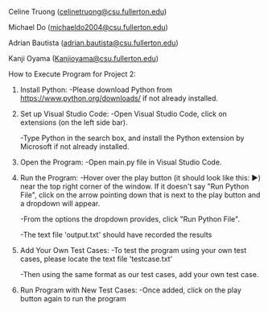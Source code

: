 Celine Truong (celinetruong@csu.fullerton.edu)

Michael Do (michaeldo2004@csu.fullerton.edu)

Adrian Bautista (adrian.bautista@csu.fullerton.edu)

Kanji Oyama (Kanjioyama@csu.fullerton.edu)

How to Execute Program for Project 2:

1. Install Python:
   -Please download Python from https://www.python.org/downloads/ if not 
    already installed.

2. Set up Visual Studio Code:
   -Open Visual Studio Code, click on extensions (on the left side bar).

   -Type Python in the search box, and install the Python extension by 
    Microsoft if not already installed.

3. Open the Program:
   -Open main.py file in Visual Studio Code.

4. Run the Program:
   -Hover over the play button (it should look like this: ▶) near the 
    top right corner of the window. If it doesn't say "Run Python File", 
    click on the arrow pointing down that is next to the play button and
    a dropdown will appear. 

   -From the options the dropdown provides, click "Run Python File". 

   -The text file 'output.txt' should have recorded the results

5. Add Your Own Test Cases:
   -To test the program using your own test cases, please locate the text file 'testcase.txt'

   -Then using the same format as our test cases, add your own test case.

6. Run Program with New Test Cases:
   -Once added, click on the play button again to run the program
